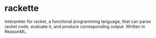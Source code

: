 # rackette
Interpreter for racket, a functional programming language, that can parse racket code, evaluate it, and produce corresponding output. Written in ReasonML.
